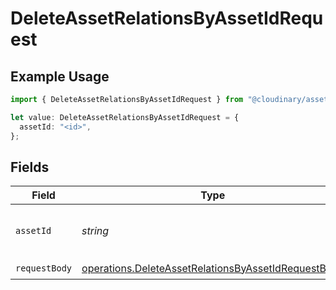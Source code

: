 # DeleteAssetRelationsByAssetIdRequest

## Example Usage

```typescript
import { DeleteAssetRelationsByAssetIdRequest } from "@cloudinary/assets/models/operations";

let value: DeleteAssetRelationsByAssetIdRequest = {
  assetId: "<id>",
};
```

## Fields

| Field                                                                                                                      | Type                                                                                                                       | Required                                                                                                                   | Description                                                                                                                |
| -------------------------------------------------------------------------------------------------------------------------- | -------------------------------------------------------------------------------------------------------------------------- | -------------------------------------------------------------------------------------------------------------------------- | -------------------------------------------------------------------------------------------------------------------------- |
| `assetId`                                                                                                                  | *string*                                                                                                                   | :heavy_check_mark:                                                                                                         | The asset ID of the asset to update.                                                                                       |
| `requestBody`                                                                                                              | [operations.DeleteAssetRelationsByAssetIdRequestBody](../../models/operations/deleteassetrelationsbyassetidrequestbody.md) | :heavy_check_mark:                                                                                                         | N/A                                                                                                                        |